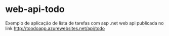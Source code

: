 # web-api-todo
Exemplo de aplicação de lista de tarefas com asp .net web api publicada no link http://toodoapp.azurewebsites.net/api/todo
